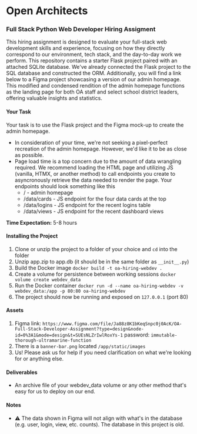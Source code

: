 # Open Architects
### Full Stack Python Web Developer Hiring Assigment

This hiring assignment is designed to evaluate your full-stack web development skills and experience, focusing on how they directly correspond to our environment, tech stack, and the day-to-day work we perform. This repository contains a starter Flask project paired with an attached SQLite database. We've already connected the Flask project to the SQL database and constructed the ORM. Additionally, you will find a link below to a Figma project showcasing a version of our admin homepage. This modified and condensed rendition of the admin homepage functions as the landing page for both OA staff and select school district leaders, offering valuable insights and statistics.

#### Your Task
Your task is to use the Flask project and the Figma mock-up to create the admin homepage.

* In consideration of your time, we're not seeking a pixel-perfect recreation of the admin homepage. However, we'd like it to be as close as possible.
* Page load time is a top concern due to the amount of data wrangling required. We recommend loading the HTML page and utilizing JS (vanilla, HTMX, or another method) to call endpoints you create to asyncronously retrieve the data needed to render the page. Your endpoints should look something like this
  * / - admin homepage
  * /data/cards - JS endpoint for the four data cards at the top
  * /data/logins - JS endpoint for the recent logins table
  * /data/views - JS endpoint for the recent dashboard views

**Time Expectation:** 5-8 hours

#### Installing the Project
1. Clone or unzip the project to a folder of your choice and `cd` into the folder
2. Unzip app.zip to app.db (it should be in the same folder as `__init__.py`)
3. Build the Docker image `docker build -t oa-hiring-webdev .`
4. Create a volume for persistence between working sessions `docker volume create webdev_data`
5. Run the Docker container `docker run -d --name oa-hiring-webdev -v webdev_data:/app -p 80:80 oa-hiring-webdev`
6. The project should now be running and exposed on `127.0.0.1` (port 80)

#### Assets
1. Figma link: `https://www.figma.com/file/Ja88z8K1bKeqSnpc0j0AcK/OA-Full-Stack-Developer-Assignment?type=design&node-id=0%3A1&mode=design&t=SUEsNLZrIwlRoxYs-1` password: `immutable-thorough-ultramarine-function`
2. There is a `banner-bar.png` located `/app/static/images`
3. Us! Please ask us for help if you need clarification on what we're looking for or anything else.

#### Deliverables
* An archive file of your webdev_data volume or any other method that's easy for us to deploy on our end.

#### Notes
* ⚠ The data shown in Figma will not align with what's in the database (e.g. user, login, view, etc. counts). The database in this project is old.